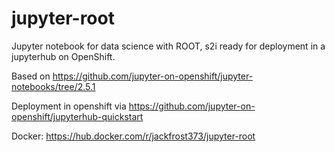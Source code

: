 # jupyter-root
Jupyter notebook for data science with ROOT, s2i ready for deployment in a jupyterhub on OpenShift.


Based on https://github.com/jupyter-on-openshift/jupyter-notebooks/tree/2.5.1

Deployment in openshift via https://github.com/jupyter-on-openshift/jupyterhub-quickstart

Docker: https://hub.docker.com/r/jackfrost373/jupyter-root
